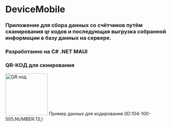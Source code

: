 # DeviceMobile
### Приложение для сбора данных со счётчиков путём сканирования qr кодов и последующая выгрузка собранной информации в базу данных на сервере. 
### Разработанно на C# .NET MAUI

### QR-КОД для скнирования 
<a href="http://qrcoder.ru" target="_blank"><img src="http://qrcoder.ru/code/?ID%3A104-100-505%3BNUMBER%3A13%3B&4&0" width="132" height="132" border="0" title="QR код"></a>
Пример данных для кодирования (ID:104-100-505;NUMBER:13;) 
